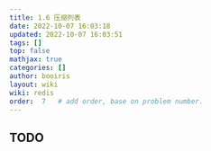 ```yaml
---
title: 1.6 压缩列表 
date: 2022-10-07 16:03:18 
updated: 2022-10-07 16:03:51
tags: [] 
top: false
mathjax: true
categories: []
author: booiris
layout: wiki 
wiki: redis
order:  7   # add order, base on problem number.
---
```


## TODO
